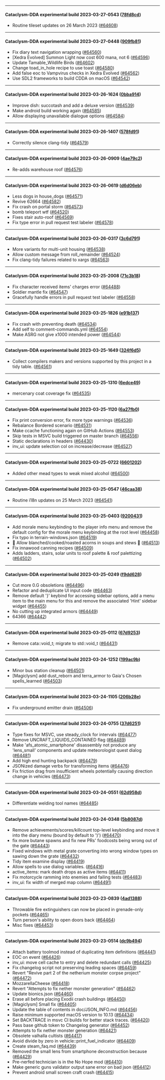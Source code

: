 
---

#### Cataclysm-DDA experimental build 2023-03-27-0543 ([78fd8cd](https://github.com/CleverRaven/Cataclysm-DDA/releases/tag/cdda-experimental-2023-03-27-0543))

* Routine tileset updates on 26 March 2023 ([#64608](https://github.com/CleverRaven/Cataclysm-DDA/pull/64608))

---

#### Cataclysm-DDA experimental build 2023-03-27-0448 ([909fb81](https://github.com/CleverRaven/Cataclysm-DDA/releases/tag/cdda-experimental-2023-03-27-0448))

* Fix diary text navigation wrapping ([#64560](https://github.com/CleverRaven/Cataclysm-DDA/pull/64560))
* [Xedra Evolved] Summon Light now cost 600 mana, not 6 ([#64596](https://github.com/CleverRaven/Cataclysm-DDA/pull/64596))
* Update Tamable_Wildlife Birds ([#64602](https://github.com/CleverRaven/Cataclysm-DDA/pull/64602))
* Change toad_in_hole recipe to use toast ([#64580](https://github.com/CleverRaven/Cataclysm-DDA/pull/64580))
* Add false eoc to Vampvirus checks in Xedra Evolved ([#64562](https://github.com/CleverRaven/Cataclysm-DDA/pull/64562))
* Use SDL2 frameworks to build CDDA on macOS ([#64542](https://github.com/CleverRaven/Cataclysm-DDA/pull/64542))

---

#### Cataclysm-DDA experimental build 2023-03-26-1624 ([0bba914](https://github.com/CleverRaven/Cataclysm-DDA/releases/tag/cdda-experimental-2023-03-26-1624))

* Improve dish: succotash and add a deluxe version ([#64539](https://github.com/CleverRaven/Cataclysm-DDA/pull/64539))
* Make android build working again ([#64585](https://github.com/CleverRaven/Cataclysm-DDA/pull/64585))
* Allow displaying unavailable dialogue options ([#64584](https://github.com/CleverRaven/Cataclysm-DDA/pull/64584))

---

#### Cataclysm-DDA experimental build 2023-03-26-1407 ([578fd91](https://github.com/CleverRaven/Cataclysm-DDA/releases/tag/cdda-experimental-2023-03-26-1407))

* Correctly silence clang-tidy ([#64579](https://github.com/CleverRaven/Cataclysm-DDA/pull/64579))

---

#### Cataclysm-DDA experimental build 2023-03-26-0909 ([4ae79c2](https://github.com/CleverRaven/Cataclysm-DDA/releases/tag/cdda-experimental-2023-03-26-0909))

* Re-adds warehouse roof ([#64576](https://github.com/CleverRaven/Cataclysm-DDA/pull/64576))

---

#### Cataclysm-DDA experimental build 2023-03-26-0619 ([d6d06eb](https://github.com/CleverRaven/Cataclysm-DDA/releases/tag/cdda-experimental-2023-03-26-0619))

* Less dogs in house_dogs ([#64571](https://github.com/CleverRaven/Cataclysm-DDA/pull/64571))
* Revive 62664 ([#64582](https://github.com/CleverRaven/Cataclysm-DDA/pull/64582))
* Fix crash on portal storm ([#64573](https://github.com/CleverRaven/Cataclysm-DDA/pull/64573))
* bomb teleport wtf ([#64520](https://github.com/CleverRaven/Cataclysm-DDA/pull/64520))
* Fixes stair auto-roof ([#64569](https://github.com/CleverRaven/Cataclysm-DDA/pull/64569))
* Fix type error in pull request test labeler ([#64578](https://github.com/CleverRaven/Cataclysm-DDA/pull/64578))

---

#### Cataclysm-DDA experimental build 2023-03-26-0317 ([3c6d791](https://github.com/CleverRaven/Cataclysm-DDA/releases/tag/cdda-experimental-2023-03-26-0317))

* More variants for multi-unit housing ([#64538](https://github.com/CleverRaven/Cataclysm-DDA/pull/64538))
* Allow custom message from roll_remainder ([#64524](https://github.com/CleverRaven/Cataclysm-DDA/pull/64524))
* Fix clang-tidy failures related to xargs ([#64563](https://github.com/CleverRaven/Cataclysm-DDA/pull/64563))

---

#### Cataclysm-DDA experimental build 2023-03-25-2008 ([71c3b18](https://github.com/CleverRaven/Cataclysm-DDA/releases/tag/cdda-experimental-2023-03-25-2008))

* Fix character received items' charges error ([#64488](https://github.com/CleverRaven/Cataclysm-DDA/pull/64488))
* Soldier mantle fix ([#64547](https://github.com/CleverRaven/Cataclysm-DDA/pull/64547))
* Gracefully handle errors in pull request test labeler ([#64558](https://github.com/CleverRaven/Cataclysm-DDA/pull/64558))

---

#### Cataclysm-DDA experimental build 2023-03-25-1826 ([e91b137](https://github.com/CleverRaven/Cataclysm-DDA/releases/tag/cdda-experimental-2023-03-25-1826))

* Fix crash with preventing death ([#64534](https://github.com/CleverRaven/Cataclysm-DDA/pull/64534))
* Add self to comment-commands.yml ([#64554](https://github.com/CleverRaven/Cataclysm-DDA/pull/64554))
* Make ASRG not give x1000 intended power ([#64544](https://github.com/CleverRaven/Cataclysm-DDA/pull/64544))

---

#### Cataclysm-DDA experimental build 2023-03-25-1649 ([324f6d5](https://github.com/CleverRaven/Cataclysm-DDA/releases/tag/cdda-experimental-2023-03-25-1649))

* Collect compilers makers and versions supported by this project in a tidy table. ([#64561](https://github.com/CleverRaven/Cataclysm-DDA/pull/64561))

---

#### Cataclysm-DDA experimental build 2023-03-25-1310 ([6edce49](https://github.com/CleverRaven/Cataclysm-DDA/releases/tag/cdda-experimental-2023-03-25-1310))

* mercenary coat coverage fix ([#64535](https://github.com/CleverRaven/Cataclysm-DDA/pull/64535))

---

#### Cataclysm-DDA experimental build 2023-03-25-1120 ([6a27fb0](https://github.com/CleverRaven/Cataclysm-DDA/releases/tag/cdda-experimental-2023-03-25-1120))

* Fix print conversion error, fix more type warnings ([#64536](https://github.com/CleverRaven/Cataclysm-DDA/pull/64536))
* Rebalance Bordered scenario ([#64531](https://github.com/CleverRaven/Cataclysm-DDA/pull/64531))
* Make ccache functioning again on GitHub Actions ([#64553](https://github.com/CleverRaven/Cataclysm-DDA/pull/64553))
* Skip tests in MSVC build triggered on master branch ([#64556](https://github.com/CleverRaven/Cataclysm-DDA/pull/64556))
* Static declarations in headers ([#64430](https://github.com/CleverRaven/Cataclysm-DDA/pull/64430))
* inv_ui: update selection col on increase/decrease ([#64527](https://github.com/CleverRaven/Cataclysm-DDA/pull/64527))

---

#### Cataclysm-DDA experimental build 2023-03-25-0722 ([6601202](https://github.com/CleverRaven/Cataclysm-DDA/releases/tag/cdda-experimental-2023-03-25-0722))

* Added other mead types to weak mixed alcohol ([#64500](https://github.com/CleverRaven/Cataclysm-DDA/pull/64500))

---

#### Cataclysm-DDA experimental build 2023-03-25-0547 ([46caa38](https://github.com/CleverRaven/Cataclysm-DDA/releases/tag/cdda-experimental-2023-03-25-0547))

* Routine i18n updates on 25 March 2023 ([#64541](https://github.com/CleverRaven/Cataclysm-DDA/pull/64541))

---

#### Cataclysm-DDA experimental build 2023-03-25-0403 ([9200431](https://github.com/CleverRaven/Cataclysm-DDA/releases/tag/cdda-experimental-2023-03-25-0403))

* Add morale menu keybinding to the player info menu and remove the default config for the morale menu keybinding at the root level ([#64458](https://github.com/CleverRaven/Cataclysm-DDA/pull/64458))
* Fix typo in terrain-windows.json ([#64519](https://github.com/CleverRaven/Cataclysm-DDA/pull/64519))
* 🌰 Allow blanched/cooked/roasted acorns in soups and stews 🍲 ([#64513](https://github.com/CleverRaven/Cataclysm-DDA/pull/64513))
* Fix innawood canning recipes ([#64509](https://github.com/CleverRaven/Cataclysm-DDA/pull/64509))
* Adds ladders, stairs, solar units to roof palette & roof palettizing ([#64502](https://github.com/CleverRaven/Cataclysm-DDA/pull/64502))

---

#### Cataclysm-DDA experimental build 2023-03-25-0249 ([f9dd628](https://github.com/CleverRaven/Cataclysm-DDA/releases/tag/cdda-experimental-2023-03-25-0249))

* Cut more 0.G obsoletions ([#64496](https://github.com/CleverRaven/Cataclysm-DDA/pull/64496))
* Refactor and deduplicate UI input code ([#64463](https://github.com/CleverRaven/Cataclysm-DDA/pull/64463))
* Remove default '}' keybind for accessing sidebar options, add a menu item to the main menu for this and remove the associated 'Hint' sidebar widget ([#64455](https://github.com/CleverRaven/Cataclysm-DDA/pull/64455))
* No cutting up integrated armors ([#64449](https://github.com/CleverRaven/Cataclysm-DDA/pull/64449))
* 64366 ([#64442](https://github.com/CleverRaven/Cataclysm-DDA/pull/64442))

---

#### Cataclysm-DDA experimental build 2023-03-25-0112 ([67d9253](https://github.com/CleverRaven/Cataclysm-DDA/releases/tag/cdda-experimental-2023-03-25-0112))

* Remove cata::void_t; migrate to std::void_t ([#64431](https://github.com/CleverRaven/Cataclysm-DDA/pull/64431))

---

#### Cataclysm-DDA experimental build 2023-03-24-1252 ([199ac9b](https://github.com/CleverRaven/Cataclysm-DDA/releases/tag/cdda-experimental-2023-03-24-1252))

* Minor bus station cleanup ([#64501](https://github.com/CleverRaven/Cataclysm-DDA/pull/64501))
* [Magiclysm] add dust_reborn and terra_armor to Gaia's Chosen spells_learned ([#64503](https://github.com/CleverRaven/Cataclysm-DDA/pull/64503))

---

#### Cataclysm-DDA experimental build 2023-03-24-1105 ([206b28e](https://github.com/CleverRaven/Cataclysm-DDA/releases/tag/cdda-experimental-2023-03-24-1105))

* Fix underground emitter drain ([#64506](https://github.com/CleverRaven/Cataclysm-DDA/pull/64506))

---

#### Cataclysm-DDA experimental build 2023-03-24-0755 ([37d6251](https://github.com/CleverRaven/Cataclysm-DDA/releases/tag/cdda-experimental-2023-03-24-0755))

* Type fixes for MSVC, use steady_clock for intervals ([#64477](https://github.com/CleverRaven/Cataclysm-DDA/pull/64477))
* Remove UNCRAFT_LIQUIDS_CONTAINED flag ([#64489](https://github.com/CleverRaven/Cataclysm-DDA/pull/64489))
* Make 'afs_atomic_smartphone' disassembly not produce any 'lens_small' components and update meteorologist quest dialog ([#64481](https://github.com/CleverRaven/Cataclysm-DDA/pull/64481))
* Add high end hunting backpack ([#64479](https://github.com/CleverRaven/Cataclysm-DDA/pull/64479))
* JSONized damage verbs for transforming items ([#64476](https://github.com/CleverRaven/Cataclysm-DDA/pull/64476))
* Fix friction drag from insufficient wheels potentially causing direction change in vehicles ([#64473](https://github.com/CleverRaven/Cataclysm-DDA/pull/64473))

---

#### Cataclysm-DDA experimental build 2023-03-24-0551 ([62d958d](https://github.com/CleverRaven/Cataclysm-DDA/releases/tag/cdda-experimental-2023-03-24-0551))

* Differentiate welding tool names ([#64485](https://github.com/CleverRaven/Cataclysm-DDA/pull/64485))

---

#### Cataclysm-DDA experimental build 2023-03-24-0348 ([5b8087d](https://github.com/CleverRaven/Cataclysm-DDA/releases/tag/cdda-experimental-2023-03-24-0348))

* Remove achievements/scores/killcount top-level keybinding and move it into the diary menu (bound by default to ')') ([#64470](https://github.com/CleverRaven/Cataclysm-DDA/pull/64470))
* fix more butane spawns and fix new PRs' foodcosts being wrong out of the gate ([#64443](https://github.com/CleverRaven/Cataclysm-DDA/pull/64443))
* Fixed windows with metal grate converting into wrong window types on sawing down the grate ([#64432](https://github.com/CleverRaven/Cataclysm-DDA/pull/64432))
* Tidy item examine display ([#64419](https://github.com/CleverRaven/Cataclysm-DDA/pull/64419))
* Allow spells to use dialog variables. ([#64416](https://github.com/CleverRaven/Cataclysm-DDA/pull/64416))
* active_items: mark death drops as active items ([#64411](https://github.com/CleverRaven/Cataclysm-DDA/pull/64411))
* Fix motorcycle ramming into enemies and failing tests ([#64483](https://github.com/CleverRaven/Cataclysm-DDA/pull/64483))
* inv_ui: fix width of merged map column ([#64491](https://github.com/CleverRaven/Cataclysm-DDA/pull/64491))

---

#### Cataclysm-DDA experimental build 2023-03-23-0839 ([4ad1388](https://github.com/CleverRaven/Cataclysm-DDA/releases/tag/cdda-experimental-2023-03-23-0839))

* Throwable fire extinguishers can now be placed in grenade-only pockets ([#64465](https://github.com/CleverRaven/Cataclysm-DDA/pull/64465))
* Turn person's ability to open doors back ([#64464](https://github.com/CleverRaven/Cataclysm-DDA/pull/64464))
* Misc fixes ([#64453](https://github.com/CleverRaven/Cataclysm-DDA/pull/64453))

---

#### Cataclysm-DDA experimental build 2023-03-23-0514 ([dc9b494](https://github.com/CleverRaven/Cataclysm-DDA/releases/tag/cdda-experimental-2023-03-23-0514))

* Attach battery toolmod instead of duplicating item definitions ([#64441](https://github.com/CleverRaven/Cataclysm-DDA/pull/64441))
* EOC on event ([#64426](https://github.com/CleverRaven/Cataclysm-DDA/pull/64426))
* inv_ui: move cell cache to entry and delete redundant calls ([#64425](https://github.com/CleverRaven/Cataclysm-DDA/pull/64425))
* Fix changelog script not preserving leading spaces ([#64459](https://github.com/CleverRaven/Cataclysm-DDA/pull/64459))
* Revert "Revive part 2 of the netherium monster corpse project" ([#64472](https://github.com/CleverRaven/Cataclysm-DDA/pull/64472))
* MozzarellaCheese ([#64418](https://github.com/CleverRaven/Cataclysm-DDA/pull/64418))
* Revert "Attempts to fix nether monster generation" ([#64462](https://github.com/CleverRaven/Cataclysm-DDA/pull/64462))
* Update bionics.json ([#64460](https://github.com/CleverRaven/Cataclysm-DDA/pull/64460))
* Erase all before placing Exodii crash buildings ([#64450](https://github.com/CleverRaven/Cataclysm-DDA/pull/64450))
* [Magiclysm] Small fix ([#64405](https://github.com/CleverRaven/Cataclysm-DDA/pull/64405))
* Update the table of contents in doc/JSON_INFO.md ([#64456](https://github.com/CleverRaven/Cataclysm-DDA/pull/64456))
* Raise minimum supported macOS version to 10.13 ([#64434](https://github.com/CleverRaven/Cataclysm-DDA/pull/64434))
* Set BACKTRACE in msvc CI builds for better stack traces. ([#64420](https://github.com/CleverRaven/Cataclysm-DDA/pull/64420))
* Pass base github token to Changelog generator ([#64452](https://github.com/CleverRaven/Cataclysm-DDA/pull/64452))
* Attempts to fix nether monster generation ([#64421](https://github.com/CleverRaven/Cataclysm-DDA/pull/64421))
* Obsolete valhalla cultists ([#64417](https://github.com/CleverRaven/Cataclysm-DDA/pull/64417))
* Avoid divide by zero in vehicle::print_fuel_indicator ([#64409](https://github.com/CleverRaven/Cataclysm-DDA/pull/64409))
* Create steam_faq.md ([#64439](https://github.com/CleverRaven/Cataclysm-DDA/pull/64439))
* Removed the small lens from smartphone deconstruction because ([#64429](https://github.com/CleverRaven/Cataclysm-DDA/pull/64429))
* Pre-nerfed technician is in the No Hope mod ([#64410](https://github.com/CleverRaven/Cataclysm-DDA/pull/64410))
* Make generic guns validator output sane error on bad json ([#64412](https://github.com/CleverRaven/Cataclysm-DDA/pull/64412))
* Prevent android small screen craft crash ([#64415](https://github.com/CleverRaven/Cataclysm-DDA/pull/64415))
